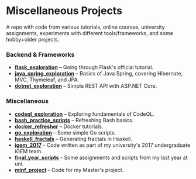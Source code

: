 # Miscellaneous Projects

A repo with code from various tutorials, online courses, university assignments, experiments with different tools/frameworks, and some hobby+older projects.

### Backend & Frameworks

- [**flask_exploration**](/flask_exploration/) – Going through Flask's official tutorial.
- [**java_spring_exploration**](/java_spring_exploration/) – Basics of Java Spring, covering Hibernate, MVC, Thymeleaf, and JPA.
- [**dotnet_exploration**](/dotnet_exploration/) – Simple REST API with ASP.NET Core.

### Miscellaneous

- [**codeql_exploration**](/codeql_exploration/) – Exploring fundamentals of CodeQL.
- [**bash_practice_scripts**](/bash_practice/) – Refreshing Bash basics.
- [**docker_refresher**](/docker_refresher/) – Docker tutorials.
- [**go_exploration**](/go_exploration/) – Some simple Go scripts.
- [**haskell_fractals**](/haskell_fractals/) – Generating fractals in Haskell.
- [**igem_2017**](/igem_2017/) - Code written as part of my university's 2017 undergraduate iGEM team.
- [**final_year_scripts**](/final_year_scripts/) - Some assignments and scripts from my last year at uni.
- [**minf_project**](/minf_project/) - Code for my Master's project.
